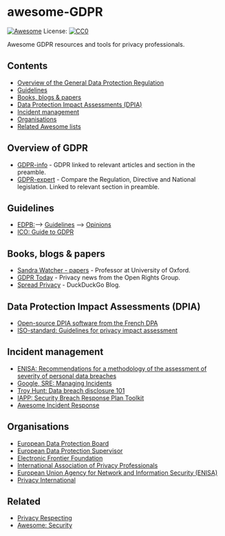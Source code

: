 # awesome-GDPR
[![Awesome](https://awesome.re/badge-flat.svg)](https://awesome.re) License: [![CC0](http://mirrors.creativecommons.org/presskit/buttons/88x31/svg/cc-zero.svg)](https://creativecommons.org/publicdomain/zero/1.0/)

Awesome GDPR resources and tools for privacy professionals.

## Contents
  * [Overview of the General Data Protection Regulation](#Overview-of-GDPR)
  * [Guidelines](#Guidelines)
  * [Books, blogs & papers](#books-blogs--papers)
  * [Data Protection Impact Assessments (DPIA)](#data-protection-impact-assessments-dpia)
  * [Incident management](#incident-management)
  * [Organisations](#Organisations)
  * [Related Awesome lists](#related-awesome-lists)

## Overview of GDPR
  * [GDPR-info](https://gdpr-info.eu/) - GDPR linked to relevant articles and section in the preamble.
  * [GDPR-expert](https://www.gdpr-expert.com/home.html?mid=5) - Compare the Regulation, Directive and National legislation. Linked to relevant section in preamble.
  
## Guidelines
  * [EDPB:](https://edpb.europa.eu/)--> [Guidelines](https://edpb.europa.eu/our-work-tools/general-guidance/gdpr-guidelines-recommendations-best-practices_en) --> [Opinions](https://edpb.europa.eu/our-work-tools/consistency-findings/opinions_en)
  * [ICO: Guide to GDPR](https://ico.org.uk/for-organisations/guide-to-data-protection/guide-to-the-general-data-protection-regulation-gdpr/)
  
## Books, blogs & papers
  * [Sandra Watcher - papers](https://scholar.google.com/citations?user=ZXBJVqYAAAAJ&hl=en) - Professor at University of Oxford.
  * [GDPR Today](https://www.gdprtoday.org/) - Privacy news from the Open Rights Group.
  * [Spread Privacy](https://spreadprivacy.com/) - DuckDuckGo Blog.
  
## Data Protection Impact Assessments (DPIA)
  * [Open-source DPIA software from the French DPA](https://www.cnil.fr/en/open-source-pia-software-helps-carry-out-data-protection-impact-assesment)
  * [ISO-standard: Guidelines for privacy impact assessment](https://www.iso.org/standard/62289.html)
  
## Incident management
  * [ENISA: Recommendations for a methodology of the assessment of severity of personal data breaches](https://www.enisa.europa.eu/publications/dbn-severity)
  * [Google, SRE: Managing Incidents](https://landing.google.com/sre/sre-book/chapters/managing-incidents/)
  * [Troy Hunt: Data breach disclosure 101](https://www.troyhunt.com/data-breach-disclosure-101-how-to-succeed-after-youve-failed/)
  * [IAPP: Security Breach Response Plan Toolkit](https://iapp.org/resources/article/security-breach-response-plan-toolkit/)
  * [Awesome Incident Response](https://github.com/meirwah/awesome-incident-response)
  
## Organisations
  * [European Data Protection Board](https://edpb.europa.eu/)
  * [European Data Protection Supervisor](https://edps.europa.eu/)
  * [Electronic Frontier Foundation](https://www.eff.org/)
  * [International Association of Privacy Professionals](https://iapp.org/)
  * [European Union Agency for Network and Information Security (ENISA)](https://www.enisa.europa.eu/topics/data-protection)
  * [Privacy International](https://www.privacyinternational.org)
  
## Related
  * [Privacy Respecting](https://github.com/nikitavoloboev/privacy-respecting)
  * [Awesome: Security](https://github.com/sindresorhus/awesome#security)
